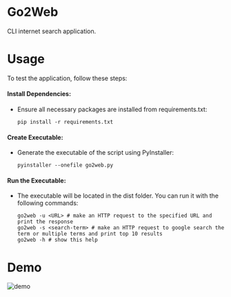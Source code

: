 # Go2Web
CLI internet search application.

# Usage
To test the application, follow these steps:

#### Install Dependencies:
* Ensure all necessary packages are installed from requirements.txt:
    ```
    pip install -r requirements.txt
    ```

#### Create Executable:
* Generate the executable of the script using PyInstaller:
    ```
    pyinstaller --onefile go2web.py
    ```

#### Run the Executable:
* The executable will be located in the dist folder. You can run it with the following commands:
    ```
    go2web -u <URL> # make an HTTP request to the specified URL and print the response
    go2web -s <search-term> # make an HTTP request to google search the term or multiple terms and print top 10 results
    go2web -h # show this help
    ```

# Demo
![demo](https://private-user-images.githubusercontent.com/113429347/344013743-325230bf-788c-484b-89a7-7dd4cd5b1ba9.gif?jwt=eyJhbGciOiJIUzI1NiIsInR5cCI6IkpXVCJ9.eyJpc3MiOiJnaXRodWIuY29tIiwiYXVkIjoicmF3LmdpdGh1YnVzZXJjb250ZW50LmNvbSIsImtleSI6ImtleTUiLCJleHAiOjE3MTk1NDQwNDQsIm5iZiI6MTcxOTU0Mzc0NCwicGF0aCI6Ii8xMTM0MjkzNDcvMzQ0MDEzNzQzLTMyNTIzMGJmLTc4OGMtNDg0Yi04OWE3LTdkZDRjZDViMWJhOS5naWY_WC1BbXotQWxnb3JpdGhtPUFXUzQtSE1BQy1TSEEyNTYmWC1BbXotQ3JlZGVudGlhbD1BS0lBVkNPRFlMU0E1M1BRSzRaQSUyRjIwMjQwNjI4JTJGdXMtZWFzdC0xJTJGczMlMkZhd3M0X3JlcXVlc3QmWC1BbXotRGF0ZT0yMDI0MDYyOFQwMzAyMjRaJlgtQW16LUV4cGlyZXM9MzAwJlgtQW16LVNpZ25hdHVyZT0wNDM3YmU4ZmJjZGZlMWNiZDNjZmE4NDgzMDRlZTk4ZGI4MmQwMWNiY2E5ZDk2MmQxMDkwNmUzNmNiOTExNWU3JlgtQW16LVNpZ25lZEhlYWRlcnM9aG9zdCZhY3Rvcl9pZD0wJmtleV9pZD0wJnJlcG9faWQ9MCJ9.jVktleABjL-47LFkT1F2rzJeFsdPvrvb24kNkRvXIIo)
